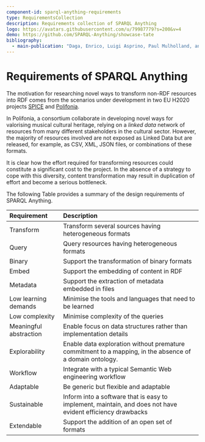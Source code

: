 ```yaml
---
component-id: sparql-anything-requirements
type: RequirementsCollection
description: Requirements collection of SPARQL Anything
logo: https://avatars.githubusercontent.com/u/79987779?s=200&v=4
demo: https://github.com/SPARQL-Anything/showcase-tate
bibliography:
  - main-publication: "Daga, Enrico, Luigi Asprino, Paul Mulholland, and Aldo Gangemi. \"Facade-X: an opinionated approach to SPARQL anything.\" Studies on the Semantic Web 53 (2021): 58-73."
---
```


# Requirements of SPARQL Anything

The motivation for researching  novel ways to transform non-RDF resources into RDF comes from the scenarios under development in two EU H2020 projects [SPICE](http://spice-h2020.eu) and [Polifonia](http://polifonia-project.eu). 

In Polifonia, a consortium collaborate in developing novel ways for valorising musical cultural heritage, relying on a *linked data* network of resources from many different stakeholders in the cultural sector.
However, the majority of resources involved are not exposed as Linked Data but are released, for example, as CSV, XML, JSON files, or combinations of these formats.

It is clear how the effort required for transforming resources could constitute a significant cost to the project.
In the absence of a strategy to cope with this diversity, content transformation may result in duplication of effort and become a serious bottleneck.

The following Table provides a summary of the design requirements of SPARQL Anything.

| Requirement | Description |
| :---------- | :---------- |
| Transform | Transform several sources having heterogeneous formats |
| Query | Query resources having heterogeneous formats |
| Binary|Support the transformation of binary formats|
| Embed|Support the embedding of content in RDF|
| Metadata|Support the extraction of metadata embedded in files|
| Low learning demands|Minimise the tools and languages that need to be learned|
| Low complexity|Minimise complexity of the queries|
| Meaningful abstraction|Enable focus on data structures rather than implementation details|
| Explorability|Enable data exploration without premature commitment to a mapping, in the absence of a domain ontology.|
| Workflow|Integrate with a typical Semantic Web engineering workflow|
| Adaptable|Be generic but flexible and adaptable|
| Sustainable|Inform into a software that is easy to implement, maintain, and does not have evident efficiency drawbacks|
| Extendable|Support the addition of an open set of formats| 


